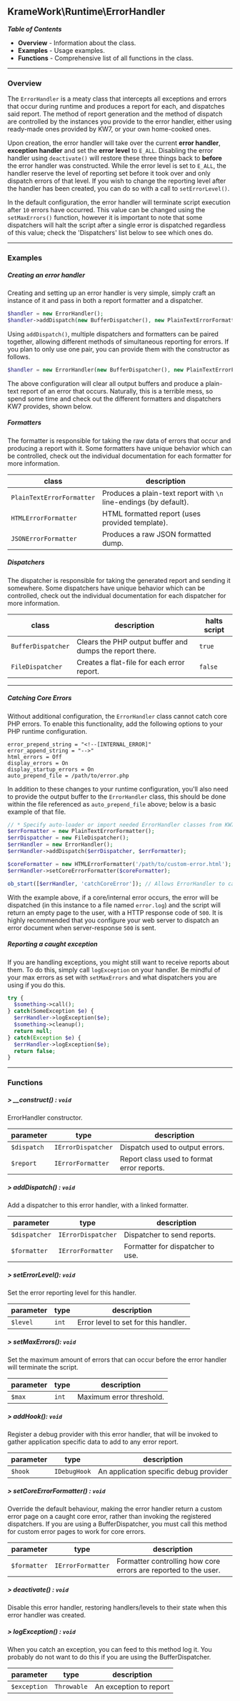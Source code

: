 ## KrameWork\Runtime\ErrorHandler

***Table of Contents***
* **Overview** - Information about the class.
* **Examples** - Usage examples.
* **Functions** - Comprehensive list of all functions in the class.

___
### Overview
The `ErrorHandler` is a meaty class that intercepts all exceptions and errors that occur during runtime and produces a report for each, and dispatches said report. The method of report generation and the method of dispatch are controlled by the instances you provide to the error handler, either using ready-made ones provided by KW7, or your own home-cooked ones.

Upon creation, the error handler will take over the current **error handler**, **exception handler** and set the **error level** to `E_ALL`. Disabling the error handler using `deactivate()` will restore these three things back to **before** the error handler was constructed. While the error level is set to `E_ALL`, the handler reserve the level of reporting set before it took over and only dispatch errors of that level. If you wish to change the reporting level after the handler has been created, you can do so with a call to `setErrorLevel()`.

In the default configuration, the error handler will terminate script execution after `10` errors have occurred. This value can be changed using the `setMaxErrors()` function, however it is important to note that some dispatchers will halt the script after a single error is dispatched regardless of this value; check the 'Dispatchers' list below to see which ones do.
___
### Examples

##### Creating an error handler
Creating and setting up an error handler is very simple, simply craft an instance of it and pass in both a report formatter and a dispatcher.
```php
$handler = new ErrorHandler();
$handler->addDispatch(new BufferDispatcher(), new PlainTextErrorFormatter());
```
Using `addDispatch()`, multiple dispatchers and formatters can be paired together, allowing different methods of simultaneous reporting for errors. If you plan to only use one pair, you can provide them with the constructor as follows.
```php
$handler = new ErrorHandler(new BufferDispatcher(), new PlainTextErrorFormatter());
```
The above configuration will clear all output buffers and produce a plain-text report of an error that occurs. Naturally, this is a terrible mess, so spend some time and check out the different formatters and dispatchers KW7 provides, shown below.
##### Formatters
The formatter is responsible for taking the raw data of errors that occur and producing a report with it. Some formatters have unique behavior which can be controlled, check out the individual documentation for each formatter for more information.

| class | description |
| ----- | ----------- |
| `PlainTextErrorFormatter` | Produces a plain-text report with `\n` line-endings (by default). |
| `HTMLErrorFormatter` | HTML formatted report (uses provided template). |
| `JSONErrorFormatter` | Produces a raw JSON formatted dump. |
##### Dispatchers
The dispatcher is responsible for taking the generated report and sending it somewhere. Some dispatchers have unique behavior which can be controlled, check out the individual documentation for each dispatcher for more information.

| class | description | halts script |
| ----- | ----------- | ----------------------- |
| `BufferDispatcher` | Clears the PHP output buffer and dumps the report there. | `true` |
| `FileDispatcher` | Creates a flat-file for each error report. | `false` |

___
##### Catching Core Errors
Without additional configuration, the `ErrorHandler` class cannot catch core PHP errors. To enable this functionality, add the following options to your PHP runtime configuration.
```
error_prepend_string = "<!--[INTERNAL_ERROR]"
error_append_string = "-->"
html_errors = Off
display_errors = On
display_startup_errors = On
auto_prepend_file = /path/to/error.php
```
In addition to these changes to your runtime configuration, you'll also need to provide the output buffer to the `ErrorHandler` class, this should be done within the file referenced as `auto_prepend_file` above; below is a basic example of that file.
```php
// * Specify auto-loader or import needed ErrorHandler classes from KW7 here.
$errFormatter = new PlainTextErrorFormatter();
$errDispatcher = new FileDispatcher();
$errHandler = new ErrorHandler();
$errHandler->addDispatch($errDispatcher, $errFormatter);

$coreFormatter = new HTMLErrorFormatter('/path/to/custom-error.html');
$errHandler->setCoreErrorFormatter($coreFormatter);

ob_start([$errHandler, 'catchCoreError']); // Allows ErrorHandler to catch core errors.
```
With the example above, if a core/internal error occurs, the error will be dispatched (in this instance to a file named `error.log`) and the script will return an empty page to the user, with a HTTP response code of `500`. It is highly recommended that you configure your web server to dispatch an error document when server-response `500` is sent.

##### Reporting a caught exception
If you are handling exceptions, you might still want to receive reports about them.
To do this, simply call `logException` on your handler.
Be mindful of your max errors as set with `setMaxErrors` and what dispatchers you are using if you do this.
```php
try {
  $something->call();
} catch(SomeException $e) {
  $errHandler->logException($e);
  $something->cleanup();
  return null;
} catch(Exception $e) {
  $errHandler->logException($e);
  return false;
}
```
___
### Functions
##### > __construct() : `void`
ErrorHandler constructor.

parameter | type | description
--- | --- | ---
`$dispatch` | `IErrorDispatcher` | Dispatch used to output errors.
`$report` | `IErrorFormatter` | Report class used to format error reports.

##### > addDispatch() : `void`
Add a dispatcher to this error handler, with a linked formatter.

parameter | type | description
--- | --- | ---
`$dispatcher` | `IErrorDispatcher` | Dispatcher to send reports.
`$formatter` | `IErrorFormatter` | Formatter for dispatcher to use.

##### > setErrorLevel(): `void`
Set the error reporting level for this handler.

parameter | type | description
--- | --- | ---
`$level` | `int` | Error level to set for this handler.

##### > setMaxErrors(): `void`
Set the maximum amount of errors that can occur before the error handler will terminate the script.

parameter | type | description
--- | --- | ---
`$max` | `int` | Maximum error threshold.

##### > addHook(): `void`
Register a debug provider with this error handler, that will be invoked to gather application specific data to add to any error report.

parameter | type | description
--- | --- | ---
`$hook` | `IDebugHook` | An application specific debug provider

##### > setCoreErrorFormatter() : `void`
Override the default behaviour, making the error handler return a custom error page on a caught core error, rather than invoking the registered dispatchers. If you are using a BufferDispatcher, you must call this method for custom error pages to work for core errors.

parameter | type | description
--- | --- | ---
`$formatter` | `IErrorFormatter` | Formatter controlling how core errors are reported to the user.

##### > deactivate() : `void`
Disable this error handler, restoring handlers/levels to their state when this error handler was created.

##### > logException() : `void`
When you catch an exception, you can feed to this method log it.
You probably do not want to do this if you are using the BufferDispatcher.

parameter | type | description
--- | --- | ---
`$exception` | `Throwable` | An exception to report